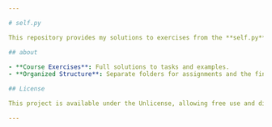 ```yaml
---

# self.py

This repository provides my solutions to exercises from the **self.py** Python course on campusIL, covering essential Python programming concepts and self-referential functions.

## about

- **Course Exercises**: Full solutions to tasks and examples.
- **Organized Structure**: Separate folders for assignments and the final project.

## License

This project is available under the Unlicense, allowing free use and distribution.

---
```

